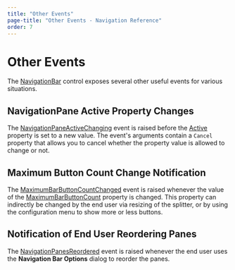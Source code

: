 ```yaml
---
title: "Other Events"
page-title: "Other Events - Navigation Reference"
order: 7
---
```

# Other Events

The [NavigationBar](xref:ActiproSoftware.UI.WinForms.Controls.Navigation.NavigationBar) control exposes several other useful events for various situations.

## NavigationPane Active Property Changes

The [NavigationPaneActiveChanging](xref:ActiproSoftware.UI.WinForms.Controls.Navigation.NavigationBar.NavigationPaneActiveChanging) event is raised before the [Active](xref:ActiproSoftware.UI.WinForms.Controls.Navigation.NavigationPane.Active) property is set to a new value.  The event's arguments contain a `Cancel` property that allows you to cancel whether the property value is allowed to change or not.

## Maximum Button Count Change Notification

The [MaximumBarButtonCountChanged](xref:ActiproSoftware.UI.WinForms.Controls.Navigation.NavigationBar.MaximumBarButtonCountChanged) event is raised whenever the value of the [MaximumBarButtonCount](xref:ActiproSoftware.UI.WinForms.Controls.Navigation.NavigationBar.MaximumBarButtonCount) property is changed.  This property can indirectly be changed by the end user via resizing of the splitter, or by using the configuration menu to show more or less buttons.

## Notification of End User Reordering Panes

The [NavigationPanesReordered](xref:ActiproSoftware.UI.WinForms.Controls.Navigation.NavigationBar.NavigationPanesReordered) event is raised whenever the end user uses the **Navigation Bar Options** dialog to reorder the panes.

